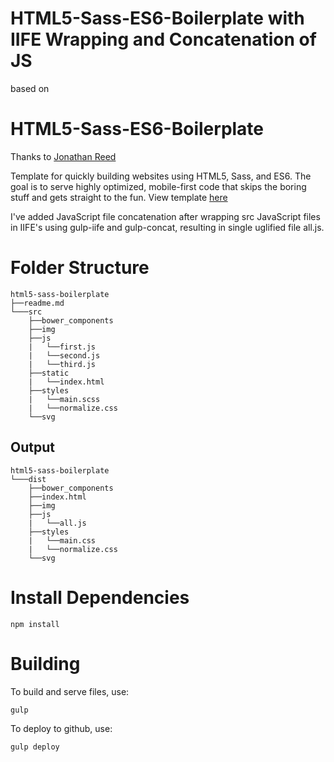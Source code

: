 # HTML5-Sass-ES6-Boilerplate with IIFE Wrapping and Concatenation of JS

based on

# HTML5-Sass-ES6-Boilerplate

Thanks to [Jonathan Reed](https://github.com/jontonsoup4)

Template for quickly building websites using HTML5, Sass, and ES6.
The goal is to serve highly optimized, mobile-first code that skips
the boring stuff and gets straight to the fun. View template [here](https://jontonsoup4.github.io/html5-sass-es6-boilerplate/)

I've added JavaScript file concatenation after wrapping src JavaScript files in IIFE's
using gulp-iife and gulp-concat, resulting in single uglified file all.js.

# Folder Structure

```
html5-sass-boilerplate
├──readme.md
└───src
    ├──bower_components
    ├──img
    ├──js
    |   └──first.js
    |   └──second.js
    |   └──third.js
    ├──static
    |   └──index.html
    ├──styles
    |   └──main.scss
    |   └──normalize.css
    └──svg
```

## Output
```
html5-sass-boilerplate
└───dist
    ├──bower_components
    ├──index.html
    ├──img
    ├──js
    |   └──all.js
    ├──styles
    |   └──main.css
    |   └──normalize.css
    └──svg
```

# Install Dependencies

    npm install

# Building

To build and serve files, use:

    gulp

To deploy to github, use:

    gulp deploy
